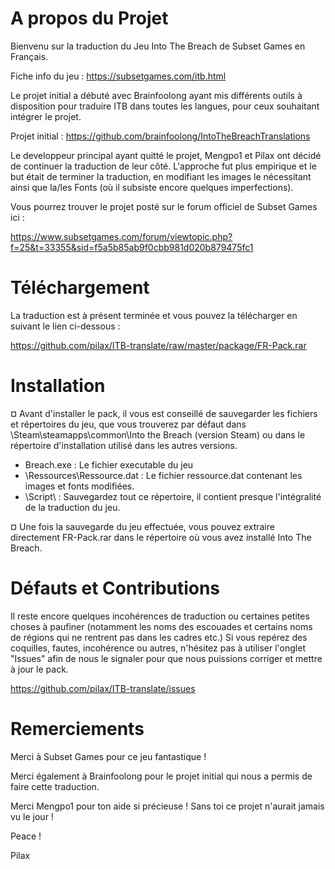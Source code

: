 # A propos du Projet

Bienvenu sur la traduction du Jeu Into The Breach de Subset Games en Français.

Fiche info du jeu : https://subsetgames.com/itb.html


Le projet initial a débuté avec Brainfoolong ayant mis différents outils à disposition pour traduire ITB dans toutes les langues, pour ceux souhaitant intégrer le projet.

Projet initial : https://github.com/brainfoolong/IntoTheBreachTranslations


Le developpeur principal ayant quitté le projet, Mengpo1 et Pilax ont décidé de continuer la traduction de leur côté. L'approche fut plus empirique et le but était de terminer la traduction, en modifiant les images le nécessitant ainsi que la/les Fonts (où il subsiste encore quelques imperfections).


Vous pourrez trouver le projet posté sur le forum officiel de Subset Games ici :

https://www.subsetgames.com/forum/viewtopic.php?f=25&t=33355&sid=f5a5b85ab9f0cbb981d020b879475fc1


# Téléchargement

La traduction est à présent terminée et vous pouvez la télécharger en suivant le lien ci-dessous :

https://github.com/pilax/ITB-translate/raw/master/package/FR-Pack.rar


# Installation

¤ Avant d'installer le pack, il vous est conseillé de sauvegarder les fichiers et répertoires du jeu, que vous trouverez par défaut dans \Steam\steamapps\common\Into the Breach (version Steam) ou dans le répertoire d'installation utilisé dans les autres versions.
- Breach.exe : Le fichier executable du jeu
- \Ressources\Ressource.dat : Le fichier ressource.dat contenant les images et fonts modifiées.
- \Script\ : Sauvegardez tout ce répertoire, il contient presque l'intégralité de la traduction du jeu.


¤ Une fois la sauvegarde du jeu effectuée, vous pouvez extraire directement FR-Pack.rar dans le répertoire où vous avez installé Into The Breach.


# Défauts et Contributions

Il reste encore quelques incohérences de traduction ou certaines petites choses à paufiner (notamment les noms des escouades et certains noms de régions qui ne rentrent pas dans les cadres etc.)
Si vous repérez des coquilles, fautes, incohérence ou autres, n'hésitez pas à utiliser l'onglet "Issues" afin de nous le signaler pour que nous puissions corriger et mettre à jour le pack.

https://github.com/pilax/ITB-translate/issues


# Remerciements

Merci à Subset Games pour ce jeu fantastique !

Merci également à Brainfoolong pour le projet initial qui nous a permis de faire cette traduction.

Merci Mengpo1 pour ton aide si précieuse ! Sans toi ce projet n'aurait jamais vu le jour !

Peace !

Pilax
